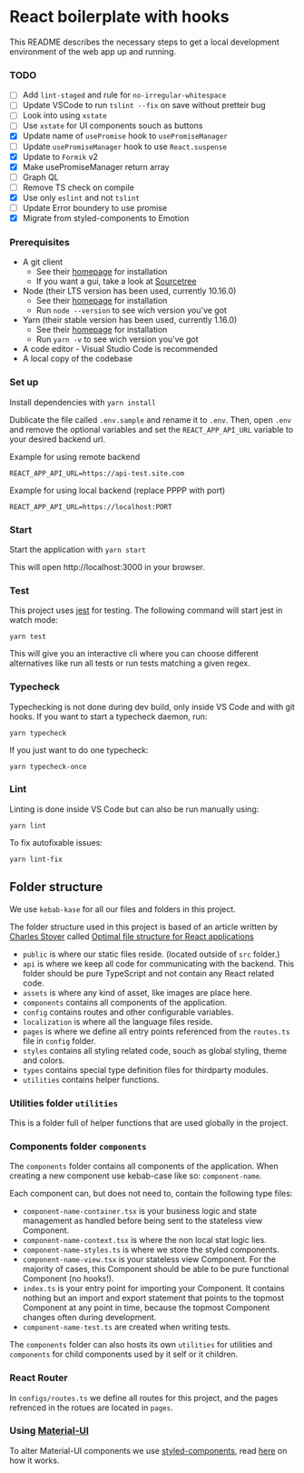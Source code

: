 # React boilerplate with hooks

This README describes the necessary steps to get a local development environment of the web app up and running.

### TODO

- [ ] Add `lint-staged` and rule for `no-irregular-whitespace`
- [ ] Update VSCode to run `tslint --fix` on save without pretteir bug
- [ ] Look into using `xstate`
- [ ] Use `xstate` for UI components souch as buttons
- [x] Update name of `usePromise` hook to `usePromiseManager`
- [ ] Update `usePromiseManager` hook to use `React.suspense`
- [x] Update to `Formik` v2
- [x] Make usePromiseManager return array
- [ ] Graph QL
- [ ] Remove TS check on compile
- [x] Use only `eslint` and not `tslint`
- [ ] Update Error boundery to use promise
- [x] Migrate from styled-components to Emotion

### Prerequisites

- A git client
  - See their [homepage](https://git-scm.com) for installation
  - If you want a gui, take a look at [Sourcetree](https://www.sourcetreeapp.com/)
- Node (their LTS version has been used, currently 10.16.0)
  - See their [homepage](https://nodejs.org) for installation
  - Run `node --version` to see wich version you've got
- Yarn (their stable version has been used, currently 1.16.0)
  - See their [homepage](https://yarnpkg.com/en) for installation
  - Run `yarn -v` to see wich version you've got
- A code editor - Visual Studio Code is recommended
- A local copy of the codebase

### Set up

Install dependencies with `yarn install`

Dublicate the file called `.env.sample` and rename it to `.env`. Then, open `.env` and remove the optional variables and set the `REACT_APP_API_URL` variable to your desired backend url.

Example for using remote backend

```
REACT_APP_API_URL=https://api-test.site.com
```

Example for using local backend (replace PPPP with port)

```
REACT_APP_API_URL=https://localhost:PORT
```

### Start

Start the application with `yarn start`

This will open http://localhost:3000 in your browser.

### Test

This project uses [jest](https://jestjs.io) for testing.
The following command will start jest in watch mode:

```
yarn test
```

This will give you an interactive cli where you can choose different alternatives like run all tests or run tests matching a given regex.

### Typecheck

Typechecking is not done during dev build, only inside VS Code and with git hooks.
If you want to start a typecheck daemon, run:

```
yarn typecheck
```

If you just want to do one typecheck:

```
yarn typecheck-once
```

### Lint

Linting is done inside VS Code but can also be run manually using:

```
yarn lint
```

To fix autofixable issues:

```
yarn lint-fix
```

## Folder structure

We use `kebab-kase` for all our files and folders in this project.

The folder structure used in this project is based of an article written by [Charles Stover](https://medium.com/@Charles_Stover) called [Optimal file structure for React applications](https://medium.com/@Charles_Stover/optimal-file-structure-for-react-applications-f3e35ad0a145)

- `public` is where our static files reside. (located outside of `src` folder.)
- `api` is where we keep all code for communicating with the backend. This folder should be pure TypeScript and not contain any React related code.
- `assets` is where any kind of asset, like images are place here.
- `components` contains all components of the application.
- `config` contains routes and other configurable variables.
- `localization` is where all the language files reside.
- `pages` is where we define all entry points referenced from the `routes.ts` file in `config` folder.
- `styles` contains all styling related code, souch as global styling, theme and colors.
- `types` contains special type definition files for thirdparty modules.
- `utilities` contains helper functions.

### Utilities folder `utilities`

This is a folder full of helper functions that are used globally in the project.

### Components folder `components`

The `components` folder contains all components of the application. When creating a new component use kebab-case like so: `component-name`.

Each component can, but does not need to, contain the following type files:

- `component-name-container.tsx` is your business logic and state management as handled before being sent to the stateless view Component.
- `component-name-context.tsx` is where the non local stat logic lies.
- `component-name-styles.ts` is where we store the styled components.
- `component-name-view.tsx` is your stateless view Component. For the majority of cases, this Component should be able to be pure functional Component (no hooks!).
- `index.ts` is your entry point for importing your Component. It contains nothing but an import and export statement that points to the topmost Component at any point in time, because the topmost Component changes often during development.
- `component-name-test.ts` are created when writing tests.

The `components` folder can also hosts its own `utilities` for utilities and `components` for child components used by it self or it children.

### React Router

In `configs/routes.ts` we define all routes for this project, and the pages refrenced in the rotues are located in `pages`.

### Using [Material-UI](https://github.com/mui-org/material-ui)

To alter Material-UI components we use [styled-components](https://github.com/styled-components/styled-components), read [here](https://material-ui.com/guides/interoperability/#styled-components) on how it works.
